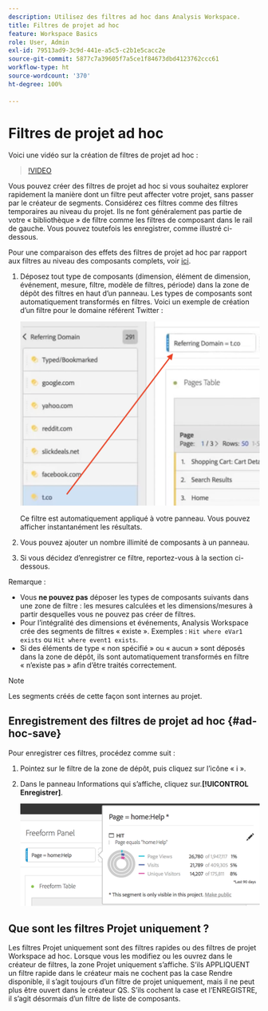 ```yaml
---
description: Utilisez des filtres ad hoc dans Analysis Workspace.
title: Filtres de projet ad hoc
feature: Workspace Basics
role: User, Admin
exl-id: 79513ad9-3c9d-441e-a5c5-c2b1e5cacc2e
source-git-commit: 5877c7a39605f7a5ce1f84673dbd4123762ccc61
workflow-type: ht
source-wordcount: '370'
ht-degree: 100%

---
```


# Filtres de projet ad hoc

Voici une vidéo sur la création de filtres de projet ad hoc :

>[!VIDEO](https://video.tv.adobe.com/v/23978/?quality=12)

Vous pouvez créer des filtres de projet ad hoc si vous souhaitez explorer rapidement la manière dont un filtre peut affecter votre projet, sans passer par le créateur de segments. Considérez ces filtres comme des filtres temporaires au niveau du projet. Ils ne font généralement pas partie de votre « bibliothèque » de filtre comme les filtres de composant dans le rail de gauche. Vous pouvez toutefois les enregistrer, comme illustré ci-dessous.

Pour une comparaison des effets des filtres de projet ad hoc par rapport aux filtres au niveau des composants complets, voir [ici](/help/components/filters/filters-overview.md).

1. Déposez tout type de composants (dimension, élément de dimension, événement, mesure, filtre, modèle de filtres, période) dans la zone de dépôt des filtres en haut dʼun panneau. Les types de composants sont automatiquement transformés en filtres.
Voici un exemple de création d’un filtre pour le domaine référent Twitter :

   ![](assets/ad-hoc1.png)

   Ce filtre est automatiquement appliqué à votre panneau. Vous pouvez afficher instantanément les résultats.

1. Vous pouvez ajouter un nombre illimité de composants à un panneau.
1. Si vous décidez d’enregistrer ce filtre, reportez-vous à la section ci-dessous.

Remarque :

* Vous **ne pouvez pas** déposer les types de composants suivants dans une zone de filtre : les mesures calculées et les dimensions/mesures à partir desquelles vous ne pouvez pas créer de filtres.
* Pour l’intégralité des dimensions et événements, Analysis Workspace crée des segments de filtres « existe ». Exemples : `Hit where eVar1 exists` ou `Hit where event1 exists`.
* Si des éléments de type « non spécifié » ou « aucun » sont déposés dans la zone de dépôt, ils sont automatiquement transformés en filtre « n’existe pas » afin d’être traités correctement.

>[!NOTE]
>
>Les segments créés de cette façon sont internes au projet.

## Enregistrement des filtres de projet ad hoc {#ad-hoc-save}

Pour enregistrer ces filtres, procédez comme suit :

1. Pointez sur le filtre de la zone de dépôt, puis cliquez sur l’icône « i ».
1. Dans le panneau Informations qui s’affiche, cliquez sur.**[!UICONTROL Enregistrer]**.

   ![](assets/segment-info.png)

## Que sont les filtres Projet uniquement ?

Les filtres Projet uniquement sont des filtres rapides ou des filtres de projet Workspace ad hoc. Lorsque vous les modifiez ou les ouvrez dans le créateur de filtres, la zone Projet uniquement s’affiche. S’ils APPLIQUENT un filtre rapide dans le créateur mais ne cochent pas la case Rendre disponible, il s’agit toujours d’un filtre de projet uniquement, mais il ne peut plus être ouvert dans le créateur QS. S’ils cochent la case et l’ENREGISTRE, il s’agit désormais d’un filtre de liste de composants.

